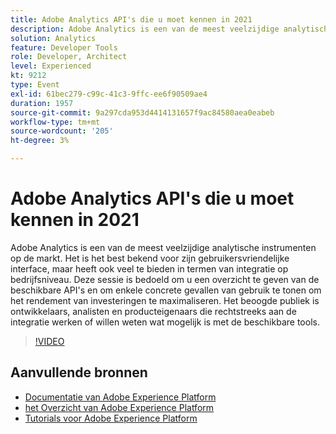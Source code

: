 ```yaml
---
title: Adobe Analytics API's die u moet kennen in 2021
description: Adobe Analytics is een van de meest veelzijdige analytische instrumenten op de markt. Het is het best bekend voor zijn gebruikersvriendelijke interface, maar heeft ook veel te bieden in termen van integratie op bedrijfsniveau. Deze sessie is bedoeld om u een overzicht te geven van de beschikbare API's en om enkele concrete gevallen van gebruik te tonen om het rendement van investeringen te maximaliseren. Het beoogde publiek is ontwikkelaars, analisten en producteigenaars die rechtstreeks aan de integratie werken of willen weten wat mogelijk is met de beschikbare tools.
solution: Analytics
feature: Developer Tools
role: Developer, Architect
level: Experienced
kt: 9212
type: Event
exl-id: 61bec279-c99c-41c3-9ffc-ee6f90509ae4
duration: 1957
source-git-commit: 9a297cda953d4414131657f9ac84580aea0eabeb
workflow-type: tm+mt
source-wordcount: '205'
ht-degree: 3%

---
```


# Adobe Analytics API&#39;s die u moet kennen in 2021

Adobe Analytics is een van de meest veelzijdige analytische instrumenten op de markt. Het is het best bekend voor zijn gebruikersvriendelijke interface, maar heeft ook veel te bieden in termen van integratie op bedrijfsniveau. Deze sessie is bedoeld om u een overzicht te geven van de beschikbare API&#39;s en om enkele concrete gevallen van gebruik te tonen om het rendement van investeringen te maximaliseren. Het beoogde publiek is ontwikkelaars, analisten en producteigenaars die rechtstreeks aan de integratie werken of willen weten wat mogelijk is met de beschikbare tools.

>[!VIDEO](https://video.tv.adobe.com/v/337576/?quality=12&learn=on&hidetitle=true)

## Aanvullende bronnen

- [ Documentatie van Adobe Experience Platform ](https://experienceleague.adobe.com/docs/experience-platform.html)
- [ het Overzicht van Adobe Experience Platform ](https://experienceleague.adobe.com/docs/experience-platform/landing/home.html)
- [Tutorials voor Adobe Experience Platform](https://experienceleague.adobe.com/docs/platform-learn/tutorials/overview.html?lang=nl)
